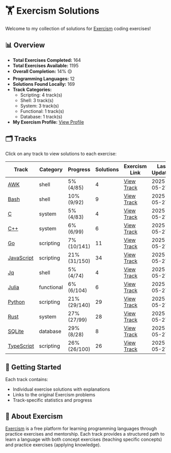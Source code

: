 # 🏋️ Exercism Solutions

Welcome to my collection of solutions for [Exercism](https://exercism.org/) coding exercises!

## 📊 Overview

- **Total Exercises Completed:** 164
- **Total Exercises Available:** 1195
- **Overall Completion:** 14% 🟡
- **Programming Languages:** 12
- **Solutions Found Locally:** 169
- **Track Categories:**
  - Scripting: 4 track(s)
  - Shell: 3 track(s)
  - System: 3 track(s)
  - Functional: 1 track(s)
  - Database: 1 track(s)
- **My Exercism Profile:** [View Profile](https://exercism.org/profiles/princemuel)

## 🗂️ Tracks

Click on any track to view solutions to each exercise:

| Track                              | Category   | Progress     | Solutions | Exercism Link                                        | Last Updated |
| ---------------------------------- | ---------- | ------------ | --------- | ---------------------------------------------------- | ------------ |
| [AWK](awk/README.md)               | shell      | 5% (4/85)    | 4         | [View Track](https://exercism.org/tracks/awk)        | 2025-05-27   |
| [Bash](bash/README.md)             | shell      | 10% (9/92)   | 9         | [View Track](https://exercism.org/tracks/bash)       | 2025-05-27   |
| [C](c/README.md)                   | system     | 5% (4/83)    | 4         | [View Track](https://exercism.org/tracks/c)          | 2025-05-27   |
| [C++](cpp/README.md)               | system     | 6% (6/99)    | 6         | [View Track](https://exercism.org/tracks/cpp)        | 2025-05-27   |
| [Go](go/README.md)                 | scripting  | 7% (10/141)  | 11        | [View Track](https://exercism.org/tracks/go)         | 2025-05-27   |
| [JavaScript](javascript/README.md) | scripting  | 21% (31/150) | 34        | [View Track](https://exercism.org/tracks/javascript) | 2025-05-27   |
| [Jq](jq/README.md)                 | shell      | 5% (4/74)    | 4         | [View Track](https://exercism.org/tracks/jq)         | 2025-05-27   |
| [Julia](julia/README.md)           | functional | 6% (6/104)   | 6         | [View Track](https://exercism.org/tracks/julia)      | 2025-05-27   |
| [Python](python/README.md)         | scripting  | 21% (29/140) | 29        | [View Track](https://exercism.org/tracks/python)     | 2025-05-27   |
| [Rust](rust/README.md)             | system     | 27% (27/99)  | 28        | [View Track](https://exercism.org/tracks/rust)       | 2025-05-27   |
| [SQLite](sqlite/README.md)         | database   | 29% (8/28)   | 8         | [View Track](https://exercism.org/tracks/sqlite)     | 2025-05-27   |
| [TypeScript](typescript/README.md) | scripting  | 26% (26/100) | 26        | [View Track](https://exercism.org/tracks/typescript) | 2025-05-27   |

## 🚀 Getting Started

Each track contains:

- Individual exercise solutions with explanations
- Links to the original Exercism problems
- Track-specific statistics and progress

## 📝 About Exercism

[Exercism](https://exercism.org/) is a free platform for learning programming languages through practice exercises and mentorship. Each track provides a structured path to learn a language with both concept exercises (teaching specific concepts) and practice exercises (applying knowledge).
